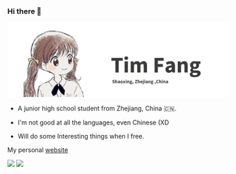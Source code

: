 ### Hi there 👋

![image](./image.jpg)


- A junior high school student from Zhejiang, China 🇨🇳.

- I'm not good at all the languages, even Chinese (XD

- Will do some Interesting things when I free.

My personal [website](https://timfang.xyz)

<img src="https://github-readme-stats.vercel.app/api?username=Tim-Fang&show_icons=true&icon_color=4C97FF&text_color=C9D1D9&bg_color=0D1117" />
<img src="https://github-readme-stats.vercel.app/api/top-langs/?username=Tim-Fang&hide=actionscript,haxe&show_icons=true&icon_color=4C97FF&text_color=C9D1D9&bg_color=0D1117" />
